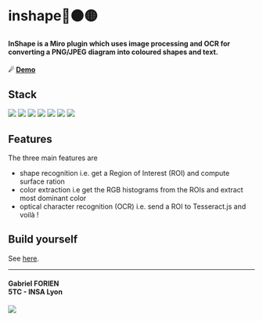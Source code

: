 # inshape🔴🟠🟡

#### InShape is a Miro plugin which uses image processing and OCR for converting a PNG/JPEG diagram into coloured shapes and text.
#### ☄ [Demo](https://gforien.github.io/inshape/static/index.html?./images/osi.png)

## Stack
![](https://img.shields.io/badge/NodeJS-✓-blue)
![](https://img.shields.io/badge/Express-✓-blue)
![](https://img.shields.io/badge/HTML%20%26%20CSS-✓-blue)
![](https://img.shields.io/badge/client--side%20JavaScript-✓-blue)
![](https://img.shields.io/badge/image--js-✓-blue)
![](https://img.shields.io/badge/Tesseract.js-✓-blue)
![](https://img.shields.io/badge/Miro%20SDK-✓-blue)

<!---
    [![](https://img.shields.io/badge/open-Github%20Pages-blue)](https://gforien.github.io/inshape/)
    [![](https://img.shields.io/badge/open-JSFiddle-blueviolet)](https://jsfiddle.net/to8ucfed/11/)
    ![](screenshot.gif)
    [Edit in JSFiddle](https://jsfiddle.com/sdljdsfl)
--->

## Features
The three main features are
- shape recognition i.e. get a Region of Interest (ROI) and compute surface ration
- color extraction  i.e  get the RGB histograms from the ROIs and extract most dominant color
- optical character recognition (OCR)  i.e. send a ROI to Tesseract.js and voilà !


## Build yourself
See [here](BUILDING.md).

---
#### Gabriel FORIEN <br> 5TC - INSA Lyon
![](https://upload.wikimedia.org/wikipedia/commons/b/b9/Logo_INSA_Lyon_%282014%29.svg)
